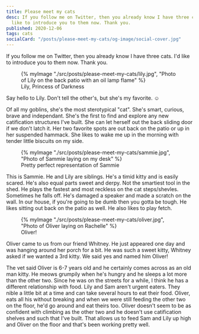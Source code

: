 ```yaml
---
title: Please meet my cats
desc: If you follow me on Twitter, then you already know I have three cats. I'd
  like to introduce you to them now. Thank you.
published: 2020-12-06
tags: cats
socialCard: "/posts/please-meet-my-cats/og-image/social-cover.jpg"
---
```

If you follow me on Twitter, then you already know I have three cats. I'd like to introduce you to them now. Thank you.

<figure>
    {% myImage "./src/posts/please-meet-my-cats/lily.jpg", "Photo of Lily on the back patio with an oil lamp flame" %}
    <figcaption>Lily, Princess of Darkness</figcaption>
</figure>

Say hello to Lily. Don't tell the other's, but she's my favorite. ☺️

Of all my goblins, she's the most sterotypical "cat". She's smart, curious, brave and independant. She's the first to find and explore any new catification structures I've built. She can let herself out the back sliding door if we don't latch it. Her two favorite spots are out back on the patio or up in her suspended hammack. She likes to wake me up in the morning with tender little biscuits on my side.

<figure>
    {% myImage "./src/posts/please-meet-my-cats/sammie.jpg", "Photo of Sammie laying on my desk" %}
    <figcaption>Pretty perfect representation of Sammie</figcaption>
</figure>

This is Sammie. He and Lily are siblings. He's a timid kitty and is easily scared. He's also equal parts sweet and derpy. Not the smartiest tool in the shed. He plays the fastest and most reckless on the cat steps/shevles. Sometimes he falls off. He's damaged a speaker and made a scratch on the wall. In our house, if you're going to be dumb then you gotta be tough. He likes sitting out back on the patio as well. He also likes to play fetch.

<figure>
    {% myImage "./src/posts/please-meet-my-cats/oliver.jpg", "Photo of Oliver laying on Rachelle" %}
    <figcaption>Oliver!</figcaption>
</figure>

Oliver came to us from our friend Whitney. He just appeared one day and was hanging around her porch for a bit. He was such a sweet kitty, Whitney asked if we wanted a 3rd kitty. We said yes and named him Oliver!

The vet said Oliver is 6-7 years old and he certainly comes across as an old man kitty. He meows grumpily when he's hungry and he sleeps a lot more than the other two. Since he was on the streets for a while, I think he has a different relationship with food. Lily and Sam aren't urgent eaters. They nible a little bit at a time and can take several hours to eat their food. Oliver, eats all his without breaking and when we were still feeding the other two on the floor, he'd go around and eat theirs too. Oliver doesn't seem to be as confident with climbing as the other two and he doesn't use catification shelves and such that I've built. That allows us to feed Sam and Lily up high and Oliver on the floor and that's been working pretty well.